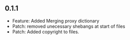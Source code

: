 ## 0.1.1

- Feature: Added Merging proxy dictionary
- Patch: removed unecessary shebangs at start of files
- Patch: Added copyright to files.
